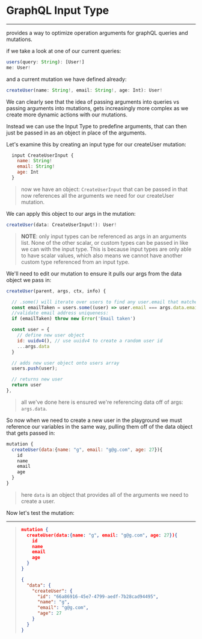 # GraphQL Input Type

---------------------------------

provides a way to optimize operation arguments for graphQL queries and mutations.

if we take a look at one of our current queries:

```js
users(query: String): [User!]
me: User!
```

and a current mutation we have defined already:

```js
createUser(name: String!, email: String!, age: Int): User!
```

We can clearly see that the idea of passing arguments into queries vs passing arguments into mutations, gets increasingly more complex as we create more dynamic actions with our mutations.



Instead we can use the Input Type to predefine arguments, that can then just be passed in as an object in place of the arguments.

Let's examine this by creating an input type for our createUser mutation:

```js
  input CreateUserInput {
    name: String!
    email: String!
    age: Int
  }
```

> now we have an object: `CreateUserInput` that can be passed in that now references all the arguments we need for our createUser mutation.

We can apply this object to our args in the mutation:

```js
createUser(data: CreateUserInput!): User!
```

> **NOTE**: only input types can be referenced as args in an arguments list. None of the other scalar, or custom types can be passed in like we can with the input type. This is because input types are only able to have scalar values, which also means we cannot have another custom type referenced from an input type. 

We'll need to edit our mutation to ensure it pulls our args from the data object we pass in:

```js
createUser(parent, args, ctx, info) {

  // .some() will iterate over users to find any user.email that matches args.email
  const emailTaken = users.some((user) => user.email === args.data.email);
  //validate email address uniqueness:
  if (emailTaken) throw new Error('Email taken')

  const user = {
    // define new user object
    id: uuidv4(), // use uuidv4 to create a random user id
    ...args.data
  }

  // adds new user object onto users array
  users.push(user);

  // returns new user
  return user
},

```

> all we've done here is ensured we're referencing data off of args: `args.data`.



So now when we need to create a new user in the playground we must reference our variables in the same way, pulling them off of the data object that gets passed in:

```js
mutation {
  createUser(data:{name: "g", email: "g@g.com", age: 27}){
    id
    name
    email
    age
  }
}
```

> here `data` is an object that provides all of the arguments we need to create a user.





Now let's test the mutation:

---------------------------------

> ```json
> mutation {
>   createUser(data:{name: "g", email: "g@g.com", age: 27}){
>     id
>     name
>     email
>     age
>   }
> }
> ```
>
> ```json
> {
>   "data": {
>     "createUser": {
>       "id": "66a86916-45e7-4799-aedf-7b28cad94495",
>       "name": "g",
>       "email": "g@g.com",
>       "age": 27
>     }
>   }
> }
> ```
>
> 

